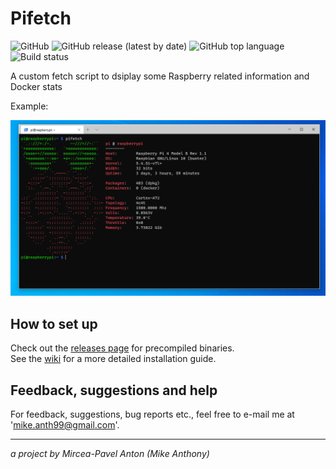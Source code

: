 # Pifetch

![GitHub](https://img.shields.io/github/license/mikeanth-dev/pifetch?style=for-the-badge)
![GitHub release (latest by date)](https://img.shields.io/github/v/release/mikeanth-dev/pifetch?style=for-the-badge)
![GitHub top language](https://img.shields.io/github/languages/top/mikeanth-dev/pifetch?style=for-the-badge)
![Build status](https://img.shields.io/gitlab/pipeline/mikeanth-dev/pifetch/master?style=for-the-badge)

A custom fetch script to dsiplay some Raspberry related information and Docker stats

Example:

![Awesome Example Image](assets/example.png)

## How to set up

Check out the [releases page](https://github.com/mikeanth-dev/pifetch/releases) for precompiled binaries.  
See the [wiki](https://github.com/mikeanth-dev/pifetch/wiki) for a more detailed installation guide.  

## Feedback, suggestions and help

For feedback, suggestions, bug reports etc., feel free to e-mail me at 'mike.anth99@gmail.com'.

---

_a project by Mircea-Pavel Anton (Mike Anthony)_
